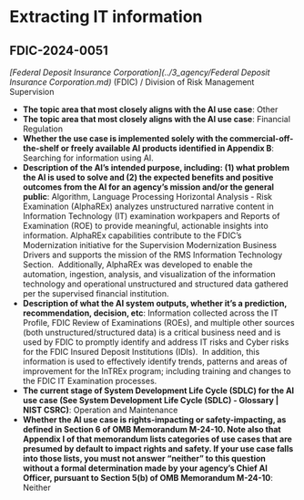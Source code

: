 # Extracting IT information
## FDIC-2024-0051
_[Federal Deposit Insurance Corporation](../3_agency/Federal Deposit Insurance Corporation.md)_ (FDIC) / Division of Risk Management Supervision


+ **The topic area that most closely aligns with the AI use case**: Other
+ **The topic area that most closely aligns with the AI use case**: Financial Regulation
+ **Whether the use case is implemented solely with the commercial-off-the-shelf or freely available AI products identified in Appendix B**: Searching for information using AI.
+ **Description of the AI’s intended purpose, including: (1) what problem the AI is used to solve and (2) the expected benefits and positive outcomes from the AI for an agency’s mission and/or the general public**: Algorithm, Language Processing Horizontal Analysis - Risk Examination (AlphaREx) analyzes unstructured narrative content in Information Technology (IT) examination workpapers and Reports of Examination (ROE) to provide meaningful, actionable insights into information. AlphaREx capabilities contribute to the FDIC’s Modernization initiative for the Supervision Modernization Business Drivers and supports the mission of the RMS Information Technology Section. 
Additionally, AlphaREx was developed to enable the automation, ingestion, analysis, and visualization of the information technology and operational unstructured and structured data gathered per the supervised financial institution.
+ **Description of what the AI system outputs, whether it’s a prediction, recommendation, decision, etc**: Information collected across the IT Profile, FDIC Review of Examinations (ROEs), and multiple other sources (both unstructured/structured data) is a critical business need and is used by FDIC to promptly identify and address IT risks and Cyber risks for the FDIC Insured Deposit Institutions (IDIs).  In addition, this information is used to effectively identify trends, patterns and areas of improvement for the InTREx program; including training and changes to the FDIC IT Examination processes.
+ **The current stage of System Development Life Cycle (SDLC) for the AI use case (See System Development Life Cycle (SDLC) - Glossary | NIST CSRC)**: Operation and Maintenance
+ **Whether the AI use case is rights-impacting or safety-impacting, as defined in Section 6 of OMB Memorandum M-24-10. Note also that Appendix I of that memorandum lists categories of use cases that are presumed by default to impact rights and safety. If your use case falls into those lists, you must not answer “neither” to this question without a formal determination made by your agency’s Chief AI Officer, pursuant to Section 5(b) of OMB Memorandum M-24-10**: Neither